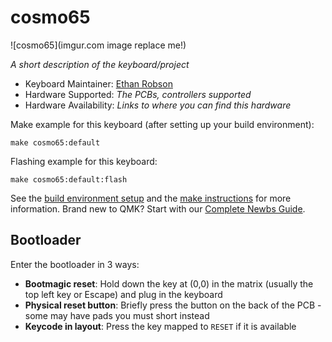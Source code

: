# cosmo65

![cosmo65](imgur.com image replace me!)

*A short description of the keyboard/project*

* Keyboard Maintainer: [Ethan Robson](https://github.com/Ethan8Robson)
* Hardware Supported: *The PCBs, controllers supported*
* Hardware Availability: *Links to where you can find this hardware*

Make example for this keyboard (after setting up your build environment):

    make cosmo65:default

Flashing example for this keyboard:

    make cosmo65:default:flash

See the [build environment setup](https://docs.qmk.fm/#/getting_started_build_tools) and the [make instructions](https://docs.qmk.fm/#/getting_started_make_guide) for more information. Brand new to QMK? Start with our [Complete Newbs Guide](https://docs.qmk.fm/#/newbs).

## Bootloader

Enter the bootloader in 3 ways:

* **Bootmagic reset**: Hold down the key at (0,0) in the matrix (usually the top left key or Escape) and plug in the keyboard
* **Physical reset button**: Briefly press the button on the back of the PCB - some may have pads you must short instead
* **Keycode in layout**: Press the key mapped to `RESET` if it is available

